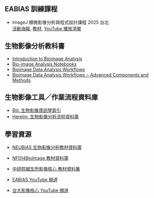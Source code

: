 ## EABIAS 訓練課程
- ImageJ 顯微影像分析與程式設計課程 2025 台北  
[活動海報](https://drive.google.com/file/d/11DaEflREvSH5XQLByhorO5-ToM6Tu5g0/view?usp=drive_link),
[教材](https://github.com/EABIAS/2025-ImageJ-Micro-Image-Analysis-and-Programming_Taipei),
[YouTube 播放清單](https://youtube.com/playlist?list=PL_9oCBBWdG8mLVflK-MJ3YkUPmhwpKO1s&si=dzi0C2x5MDti2cIO)

## 生物影像分析教科書
- [Introduction to Bioimage Analysis](https://bioimagebook.github.io/index.html)
- [Bio-image Analysis Notebooks](https://haesleinhuepf.github.io/BioImageAnalysisNotebooks/intro.html)
- [Bioimage Data Analysis Workflows](https://link.springer.com/book/10.1007/978-3-030-22386-1)  
- [Bioimage Data Analysis Workflows ‒ Advanced Components and Methods](https://link.springer.com/book/10.1007/978-3-030-76394-7)

## 生物影像工具／作業流程資料庫
- [Biii: 生物影像資訊學索引](https://biii.eu/)  
- [HereIm: 生物影像分析流程資料庫](https://hereimntuic.com/)

## 學習資源
- [NEUBIAS 生物影像分析教材資料庫](https://neubias.github.io/training-resources/)  
- [NFDI4BioImage 教材資料庫](https://nfdi4bioimage.github.io/training/readme.html)  
- [中研院細生所影像核心 教材資料集](https://getupnote.com/share/notes/N6hHwRcoQthOYIy9a8LANC7GxmT2/f26750fe-fd45-4b39-8b55-8791fc8de73d)  

- [EABIAS YouTube 頻道](https://www.youtube.com/@EABIAS)  
- [台大影像核心 YouTube 頻道](https://www.youtube.com/@imagingcore9084)  
